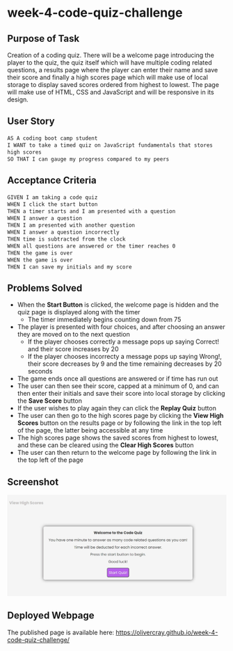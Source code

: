 # week-4-code-quiz-challenge

## Purpose of Task

Creation of a coding quiz. There will be a welcome page introducing the player to the quiz, the quiz itself which will have multiple coding related questions, a results page where the player can enter their name and save their score and finally a high scores page which will make use of local storage to display saved scores ordered from highest to lowest. The page will make use of HTML, CSS and JavaScript and will be responsive in its design.

## User Story

```
AS A coding boot camp student
I WANT to take a timed quiz on JavaScript fundamentals that stores high scores
SO THAT I can gauge my progress compared to my peers
```

## Acceptance Criteria

```
GIVEN I am taking a code quiz
WHEN I click the start button
THEN a timer starts and I am presented with a question
WHEN I answer a question
THEN I am presented with another question
WHEN I answer a question incorrectly
THEN time is subtracted from the clock
WHEN all questions are answered or the timer reaches 0
THEN the game is over
WHEN the game is over
THEN I can save my initials and my score
```

## Problems Solved

- When the **Start Button** is clicked, the welcome page is hidden and the quiz page is displayed along with the timer
    - The timer immediately begins counting down from 75
- The player is presented with four choices, and after choosing an answer they are moved on to the next question
    - If the player chooses correctly a message pops up saying Correct! and their score increases by 20
    - If the player chooses incorrecty a message pops up saying Wrong!, their score decreases by 9 and the time remaining decreases by 20 seconds
- The game ends once all questions are answered or if time has run out
- The user can then see their score, capped at a minimum of 0, and can then enter their initials and save their score into local storage by clicking the **Save Score** button
- If the user wishes to play again they can click the **Replay Quiz** button
- The user can then go to the high scores page by clicking the **View High Scores** button on the results page or by following the link in the top left of the page, the latter being accessible at any time
- The high scores page shows the saved scores from highest to lowest, and these can be cleared using the **Clear High Scores** button
- The user can then return to the welcome page by following the link in the top left of the page

## Screenshot

![Webpage Screenshot](./assets/images/screenshot-of-webpage.jpg) 

## Deployed Webpage

The published page is available here: https://olivercray.github.io/week-4-code-quiz-challenge/
